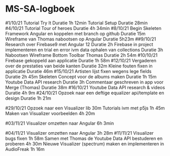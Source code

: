 # MS-SA-logboek
#1/10/21
Tutorial Try It
	Duratie 1h 12min
Tutorial Setup
	Duratie 28min
#4/10/21
Tutorial Tour of heroes
	Duratie 4h 34min
#8/10/21
Begin Skeleten Framework Angular en koppelen met branch op github
	Duratie 15m
Wireframe van Thomas nabootsen op Angular
	Duratie 5h23m
##9/10/21
Research over Firebase9 met Angular 12
	Duratie 2h
Firebase in project implementeren en trial en error ivm data ophalen van collections
	Duratie 3h
Nabootsen Wireframe Bottom Toolbar Thomas
	Duratie 2h 54m
#10/10/21
Firebase gekoppeld aan applicatie
	Duratie 1h 58m
#12/10/21
Vergaderen over de prestaties van beide kanten
	Duratie 32m
Kleine fouten fixen in applicatie
	Duratie 46m
#15/10/21
Artisten lijst fixen wegens lege fields
	Duratie 2h 45m
Skeleten Concept voor de albums maken
	Duratie 1h 15m
Youtube Data API research
	Duratie 3h
Commentaar geschreven in app voor Merge (Thomas)
	Duratie 38m
#16/10/21
Youtube Data API research & videos
	Duratie 4h 9m
#24/10/21
Opzoek naar een deftige equalizer api/template en design
	Duratie 1h 21m

#29/10/21
Opzoek naar een Visualizer lib
	30m
Tutorials ivm met p5js
	1h 45m
Maken van Visualizer voorbeelden
	4h 20m

#03/11/21
Visualizer omzetten naar Angular
	6h 3min

#04/11/21
Visualizer omzetten naar Angular
	3h 28m
#11/11/21
Visualizer bugs fixen
	1h 58m
Samen met Thomas de Youtube Data API bestuderen en proberen
	4h 30m
Nieuwe Visualizer (spectrum) maken en implementeren in AudioFreak
	1h 16m